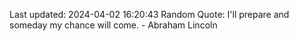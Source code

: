 Last updated: 2024-04-02 16:20:43
Random Quote: I'll prepare and someday my chance will come. - Abraham Lincoln